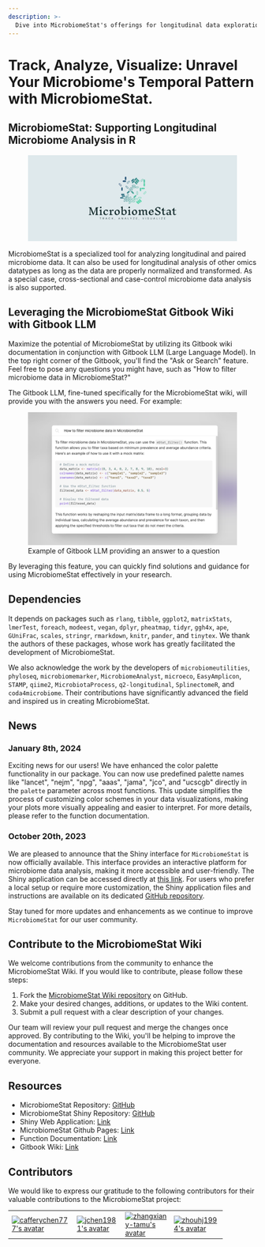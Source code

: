 ```yaml
---
description: >-
  Dive into MicrobiomeStat's offerings for longitudinal data exploration in microbiome research. Designed for ease, collaboration, and reproducibility, it upholds openness to the scientific community.
---
```


# Track, Analyze, Visualize: Unravel Your Microbiome's Temporal Pattern with MicrobiomeStat.

## **MicrobiomeStat:** Supporting Longitudinal Microbiome Analysis in R

<figure><img src=".gitbook/assets/cover.png" alt=""><figcaption></figcaption></figure>

MicrobiomeStat is a specialized tool for analyzing longitudinal and paired microbiome data. It can also be used for longitudinal analysis of other omics datatypes as long as the data are properly normalized and transformed. As a special case, cross-sectional and case-control microbiome data analysis is also supported.

## Leveraging the MicrobiomeStat Gitbook Wiki with Gitbook LLM

Maximize the potential of MicrobiomeStat by utilizing its Gitbook wiki documentation in conjunction with Gitbook LLM (Large Language Model). In the top right corner of the Gitbook, you'll find the "Ask or Search" feature. Feel free to pose any questions you might have, such as "How to filter microbiome data in MicrobiomeStat?"

The Gitbook LLM, fine-tuned specifically for the MicrobiomeStat wiki, will provide you with the answers you need. For example:

<figure><img src=".gitbook/assets/gitbook_llm_example.png" alt="Example of Gitbook LLM providing an answer"><figcaption>Example of Gitbook LLM providing an answer to a question</figcaption></figure>

By leveraging this feature, you can quickly find solutions and guidance for using MicrobiomeStat effectively in your research.

## Dependencies

It depends on packages such as `rlang`, `tibble`, `ggplot2`, `matrixStats`, `lmerTest`, `foreach`, `modeest`, `vegan`, `dplyr`, `pheatmap`, `tidyr`, `ggh4x`, `ape`, `GUniFrac`, `scales`, `stringr`, `rmarkdown`, `knitr`, `pander`, and `tinytex`. We thank the authors of these packages, whose work has greatly facilitated the development of MicrobiomeStat.

We also acknowledge the work by the developers of `microbiomeutilities`, `phyloseq`, `microbiomemarker`, `MicrobiomeAnalyst`, `microeco`, `EasyAmplicon`, `STAMP`, `qiime2`, `MicrobiotaProcess`, `q2-longitudinal`, `SplinectomeR`, and `coda4microbiome`. Their contributions have significantly advanced the field and inspired us in creating MicrobiomeStat.

## News

### January 8th, 2024

Exciting news for our users! We have enhanced the color palette functionality in our package. You can now use predefined palette names like "lancet", "nejm", "npg", "aaas", "jama", "jco", and "ucscgb" directly in the `palette` parameter across most functions. This update simplifies the process of customizing color schemes in your data visualizations, making your plots more visually appealing and easier to interpret. For more details, please refer to the function documentation.

### October 20th, 2023

We are pleased to announce that the Shiny interface for `MicrobiomeStat` is now officially available. This interface provides an interactive platform for microbiome data analysis, making it more accessible and user-friendly. The Shiny application can be accessed directly at [this link](https://microbiomestat.shinyapps.io/MicrobiomeStat-Shiny/). For users who prefer a local setup or require more customization, the Shiny application files and instructions are available on its dedicated [GitHub repository](https://github.com/cafferychen777/MicrobiomeStat-Shiny).

Stay tuned for more updates and enhancements as we continue to improve `MicrobiomeStat` for our user community.

## Contribute to the MicrobiomeStat Wiki

We welcome contributions from the community to enhance the MicrobiomeStat Wiki. If you would like to contribute, please follow these steps:

1. Fork the [MicrobiomeStat Wiki repository](https://github.com/cafferychen777/MicrobiomeStat-Wiki) on GitHub.
2. Make your desired changes, additions, or updates to the Wiki content.
3. Submit a pull request with a clear description of your changes.

Our team will review your pull request and merge the changes once approved. By contributing to the Wiki, you'll be helping to improve the documentation and resources available to the MicrobiomeStat user community. We appreciate your support in making this project better for everyone.

## Resources

- MicrobiomeStat Repository: [GitHub](https://github.com/cafferychen777/MicrobiomeStat)
- MicrobiomeStat Shiny Repository: [GitHub](https://github.com/cafferychen777/MicrobiomeStat-Shiny)
- Shiny Web Application: [Link](https://microbiomestat.shinyapps.io/MicrobiomeStat-Shiny/)
- MicrobiomeStat Github Pages: [Link](https://cafferychen777.github.io/MicrobiomeStat/index.html)
- Function Documentation: [Link](https://cafferychen777.github.io/MicrobiomeStat/reference/index.html)
- Gitbook Wiki: [Link](https://www.microbiomestat.wiki/)

## Contributors

We would like to express our gratitude to the following contributors for their valuable contributions to the MicrobiomeStat project:

<table>
  <tr>
    <td style="width: 10px; height: 10px;"><a href="https://github.com/cafferychen777"><img src="https://github.com/cafferychen777.png?size=300" alt="cafferychen777's avatar" style="max-width:100%; max-height:100%;"></a></td>
    <td style="width: 10px; height: 10px;"><a href="https://github.com/jchen1981"><img src="https://github.com/jchen1981.png?s=0.001" alt="jchen1981's avatar" style="max-width:100%; max-height:100%;"></a></td>
    <td style="width: 10px; height: 10px;"><a href="https://github.com/zhangxiany-tamu"><img src="https://github.com/zhangxiany-tamu.png?s=0.001" alt="zhangxiany-tamu's avatar" style="max-width:100%; max-height:100%;"></a></td>
    <td style="width: 10px; height: 10px;"><a href="https://github.com/zhouhj1994"><img src="https://github.com/zhouhj1994.png?s=0.001" alt="zhouhj1994's avatar" style="max-width:100%; max-height:100%;"></a></td>
  </tr>
</table>

